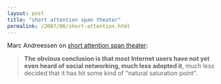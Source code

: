 ```yaml
---
layout: post
title: "short attention span theater"
permalink: /2007/06/short-attention.html
---
```



Marc Andreessen on [short attention span theater](http://blog.pmarca.com/2007/06/now-playing-sil.html):

> **The obvious conclusion is that most Internet users have not yet even heard of social networking, much less adopted it**, much less decided that it has hit some kind of "natural saturation point".